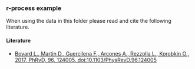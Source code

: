 ### r-process example
When using the data in this folder please read and cite the following literature.
#### Literature
- [Bovard L., Martin D., Guercilena F., Arcones A., Rezzolla L., Korobkin O., 2017, PhRvD, 96, 124005. doi:10.1103/PhysRevD.96.124005](https://ui.adsabs.harvard.edu/abs/2017PhRvD..96l4005B/abstract)
